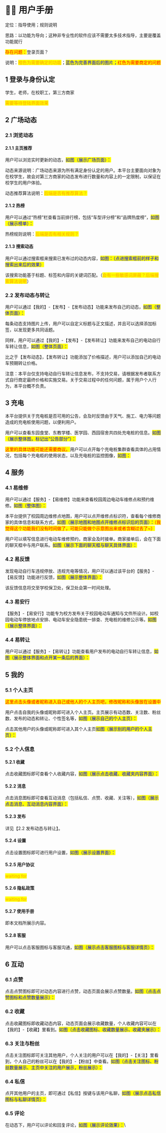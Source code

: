 # 💂‍♀️ 用户手册

定位：指导使用；规则说明

思路：以功能为导向；这种非专业性的软件应该不需要太多技术指导，主要是覆盖功能就行

<mark style="color:red;">存在问题：</mark>登录页面？

说明：<mark style="color:orange;">橙色为需要确定的功能</mark>；<mark style="color:blue;">蓝色为完善界面后的图片；</mark><mark style="color:red;">红色为需要商定的问题</mark>

## 1 登录与身份认定

学生，老师，在校职工，第三方商家

<mark style="color:orange;">需要等待登陆界面效果</mark>

## 2 广场动态

### 2.1 浏览动态

#### 2.1.1 主页推荐

用户可以浏览实时更新的动态，<mark style="color:blue;">如图（展示广场页面）：</mark>

动态来源说明：广场动态来源为所有满足身份认定的用户。本平台主要面向对象为在校学生，故会对第三方商家的动态发布进行数量和内容上的一定限制，以保证在校学生的用户体验。

动态推荐算法说明：<mark style="color:orange;">后端是否有推荐算法？</mark>

#### 2.1.2 热榜

用户可以通过“热榜”栏查看当前排行榜，包括“车型评分榜”和“品牌热度榜”，<mark style="color:blue;">如图（展示榜单）：</mark>

热榜规则说明：<mark style="color:orange;">后端是否有相关规则？</mark>

#### 2.1.3 搜索动态

用户可以通过搜索框来搜索已发布过的动态内容，<mark style="color:blue;">如图：（点进搜索框前的样子和搜索出来后的效果）</mark>

该搜索功能基于标题、标签和内容的关键词匹配。（<mark style="color:orange;">会有一些敏感词屏蔽？后端搜索算法说明</mark>）

### 2.2 发布动态与转让

用户可以通过【我的】-【发布】-【发布动态】功能来发布自己的动态，<mark style="color:blue;">如图（整体页面）：</mark>

每条动态支持图片上传，用户可以自定义标题与正文描述，并且可以选择添加标签，以发现更多共同话题。

同样，用户可以通过【我的】-【发布】-【发布转让】功能来发布自己的电动自行车转让信息，<mark style="color:blue;">如图（整体页面）：</mark>

比之于【发布动态】，【发布转让】功能添加了价格描述，用户可以添加自己的电动车预期转让价格。

注意：本平台仅支持电动自行车转让信息发布，不支持交易，请根据发布者联系方式自行商定最终价格和实施交易。关于交易过程中的任何问题，属于用户个人行为，本平台概不负责。

## 3 充电

本平台提供关于充电桩是否可用的公告，会及时反馈由于天气、施工、电力等问题造成的充电桩使用问题，以便利用户。

用户可以查看东园食堂、东教学楼、医学园、西园宿舍共四处充电桩的信息。<mark style="color:blue;">如图（展示整体图，标记出“公告部分”）：</mark>

<mark style="color:red;">这里的具体功能可能还需要商议。</mark>用户可以点开每个充电桩集群查看具体的占用情况，包括每个充电柜的使用状态，以及充电桩的监控图像，<mark style="color:blue;">如图：</mark>

## 4 服务

### 4.1 易维修

用户可以通过【服务】-【易维修】功能来查看校园周边电动车维修点和预约维修。<mark style="color:blue;">如图（整体图）：</mark>

本平台提供了校园周边维修点地图，用户可以点开维修点标识符，查看每个维修商家的具体信息和联系方式，<mark style="color:blue;">如图（展示地图和地图点开维修点标识后的页面）：</mark><mark style="color:red;">（我觉得这个功能我们没有时间做了，可能只能做个示意图出来或者含糊过去了\~）</mark>

用户可以填写信息进行电动车维修预约，商家会及时接单。商家接单后，会在下面的聊天框中与用户联系。<mark style="color:blue;">如图（展示下面的聊天框与聊天具体界面）：</mark>

### 4.2 易反馈

发现电动自行车违规停放、违规充电等情况，用户可以通过该平台的【服务】-【易反馈】功能进行反馈，<mark style="color:blue;">如图（展示整体界面）：</mark>

该反馈信息将交至学校保卫处，保卫处会第一时间处理。

### 4.3 易安行

【服务】-【易安行】功能专为校方发布关于校园电动车通知与文件所设计。如校园电动车停放地点安排、电动车安全隐患统一排查、充电桩的维修公示等。<mark style="color:blue;">如图（展示整体界面）：</mark>

### 4.4 易转让

用户可以通过【服务】-【易转让】功能查看用户发布的电动自行车转让信息，<mark style="color:blue;">如图（展示整体界面和点开某一条后的界面）：</mark>

## 5 我的

### 5.1 个人主页

<mark style="color:red;">这里点击头像或者昵称进入自己或他人的个人主页吧，修改昵称和头像放在设置中</mark>

用户点击自我的头像或昵称即可进入个人主页。主页展示有动态数、关注数、粉丝数、发布的动态和转让、个性签名等，<mark style="color:blue;">如图（展示自己的个人主页）：</mark>

点击其他用户的头像或昵称即可进入其个人主页<mark style="color:blue;">如图（展示别的用户的个人主页）：</mark>

### 5.2 个人信息

#### 5.2.1 收藏

点击收藏图标即可查看个人收藏内容，<mark style="color:blue;">如图（展示点击收藏、收藏夹内容界面）：</mark>

#### 5.2.2 消息

点击消息图标即可查看互动消息（包括私信、点赞、收藏、关注等），<mark style="color:blue;">如图（展示点击消息、互动消息内容界面）：</mark>

#### 5.2.3 发布

详见【2.2 发布动态与转让】。

#### 5.2.4 设置

点击设置图标即可进行用户设置，<mark style="color:blue;">如图（展示设置界面）：</mark>

#### 5.2.5 用户协议

<mark style="color:orange;">waiting for</mark>

#### 5.2.6 隐私政策

<mark style="color:orange;">waiting for</mark>

#### 5.2.7 使用手册

即本文档所展示内容。

#### 5.2.8 客服&#x20;

用户可以点击客服图标与客服沟通，<mark style="color:blue;">如图（展示点击客服图标与客服详情页）：</mark>

## 6 互动

### 6.1 点赞

点击点赞图标即可对动态内容进行点赞，动态页面会展示点赞数量。<mark style="color:blue;">如图（点击点赞图标和点赞数量展示）：</mark>

### 6.2 收藏

点击收藏图标即收藏动态内容，动态页面会展示收藏数量，个人收藏内容可以在【我的】-【收藏】里看到。<mark style="color:blue;">如图（点击收藏图标、收藏数量展示、收藏夹展示）：</mark>

### 6.3 关注与粉丝

点击关注图标即可关注其他用户，个人关注的用户可以在【我的】-【关注】里看到，个人自己的粉丝可以在【我的】-【粉丝】中查看。<mark style="color:blue;">如图（点击关注图标、粉丝数量展示、主页中关注的用户展示，粉丝展示）：</mark>

### 6.4 私信

点开其他用户的主页，即可通过【私信】按键与该用户私聊，<mark style="color:blue;">如图（展示点击私信图标与私聊详情页）：</mark>

### 6.5 评论

在动态下，用户可以评论和回复评论，<mark style="color:blue;">如图（展示评论效果）：</mark>\
